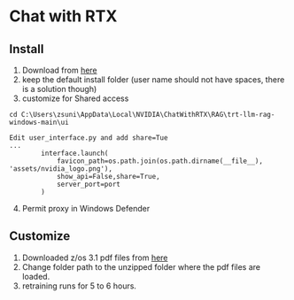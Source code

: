 # Chat with RTX

## Install

1. Download from [here](https://www.nvidia.com/en-us/ai-on-rtx/chat-with-rtx-generative-ai/)
2. keep the default install folder (user name should not have spaces, there is a solution though)
3. customize for Shared access
```
cd C:\Users\zsuni\AppData\Local\NVIDIA\ChatWithRTX\RAG\trt-llm-rag-windows-main\ui

Edit user_interface.py and add share=Tue 
...
        interface.launch(
            favicon_path=os.path.join(os.path.dirname(__file__), 'assets/nvidia_logo.png'),
            show_api=False,share=True,
            server_port=port
        )
```
4. Permit proxy in Windows Defender

## Customize

1. Downloaded z/os 3.1 pdf files from [here](https://ibm-docs-static-content.s3.us.cloud-object-storage.appdomain.cloud/pdx/SSLTBW_3.1.0/zOS310-GA-Indexed-PDF-package-(2023-09-29).zip)
2. Change folder path to the unzipped folder where the pdf files are loaded.
3. retraining runs for 5 to 6 hours.
